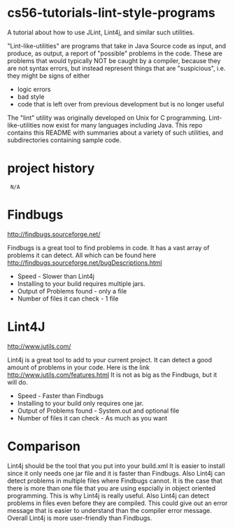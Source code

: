 cs56-tutorials-lint-style-programs
==================================

A tutorial about how to use JLint, Lint4j, and similar such utilities.

"Lint-like-utilities" are programs that take in Java Source code as input, and produce, as output, a report of
"possible" problems in the code.    These are problems that would typically NOT be caught by a
compiler, because they are not syntax errors, but instead represent things that are "suspicious", i.e.
they might be signs of either
* logic errors
* bad style
* code that is left over from previous development but is no longer useful

The "lint" utility was originally developed on Unix for C programming.   Lint-like-utilities now exist for many languages
including Java.  This repo contains this README with summaries about a variety of such utilities,
and subdirectories containing sample code.

project history
===============
```
 N/A
```

# Findbugs

http://findbugs.sourceforge.net/

Findbugs is a great tool to find problems in code. It has a vast array of problems it can detect. All which can be found here 
http://findbugs.sourceforge.net/bugDescriptions.html
* Speed - Slower than Lint4j
* Installing to your build requires multiple jars.
* Output of Problems found - only a file
* Number of files it can check - 1 file

# Lint4J

http://www.jutils.com/

Lint4j is a great tool to add to your current project. It can detect a good amount of problems in your code. Here is the link
http://www.jutils.com/features.html
It is not as big as the Findbugs, but it will do.
* Speed - Faster than Findbugs
* Installing to your build only requires one jar.
* Output of Problems found - System.out and optional file
* Number of files it can check - As much as you want

# Comparison

Lint4j should be the tool that you put into your build.xml It is easier to install since it only needs one jar file and it is faster than Findbugs. Also Lint4j can detect problems in multiple files where Findbugs cannot. It is the case that there is more than one file that you are using espcially in object oriented programming. This is why Lint4j is really useful. Also Lint4j can detect problems in files even before they are compiled. This could give out an error message that is easier to understand than the compiler error message. Overall Lint4j is more user-friendly than Findbugs.
